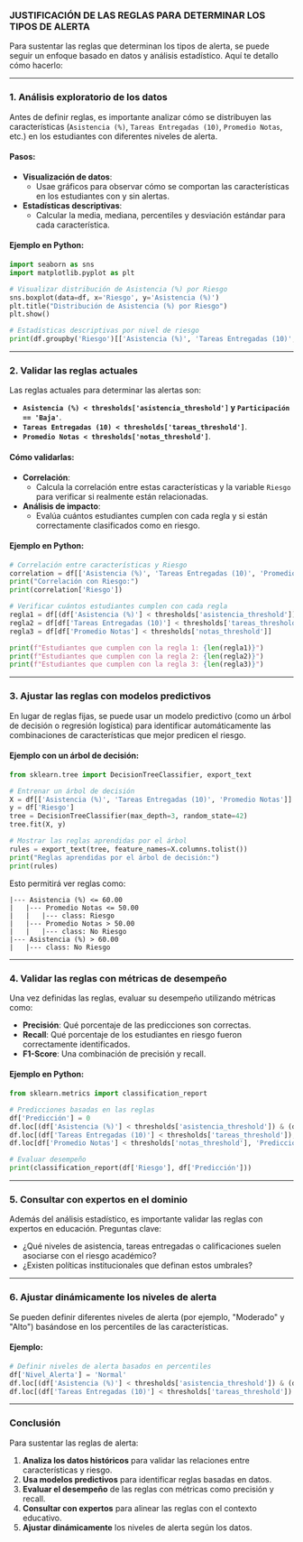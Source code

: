 ### JUSTIFICACIÓN DE LAS REGLAS PARA DETERMINAR LOS TIPOS DE ALERTA

Para sustentar las reglas que determinan los tipos de alerta, se puede seguir un enfoque basado en datos y análisis estadístico. Aquí te detallo cómo hacerlo:

---

### **1. Análisis exploratorio de los datos**
Antes de definir reglas, es importante analizar cómo se distribuyen las características (`Asistencia (%)`, `Tareas Entregadas (10)`, `Promedio Notas`, etc.) en los estudiantes con diferentes niveles de alerta.

#### **Pasos**:
- **Visualización de datos**:
  - Usae gráficos para observar cómo se comportan las características en los estudiantes con y sin alertas.
- **Estadísticas descriptivas**:
  - Calcular la media, mediana, percentiles y desviación estándar para cada característica.

#### **Ejemplo en Python**:
```python
import seaborn as sns
import matplotlib.pyplot as plt

# Visualizar distribución de Asistencia (%) por Riesgo
sns.boxplot(data=df, x='Riesgo', y='Asistencia (%)')
plt.title("Distribución de Asistencia (%) por Riesgo")
plt.show()

# Estadísticas descriptivas por nivel de riesgo
print(df.groupby('Riesgo')[['Asistencia (%)', 'Tareas Entregadas (10)', 'Promedio Notas']].describe())
```

---

### **2. Validar las reglas actuales**
Las reglas actuales para determinar las alertas son:
- **`Asistencia (%) < thresholds['asistencia_threshold']` y `Participación == 'Baja'`**.
- **`Tareas Entregadas (10) < thresholds['tareas_threshold']`**.
- **`Promedio Notas < thresholds['notas_threshold']`**.

#### **Cómo validarlas**:
- **Correlación**:
  - Calcula la correlación entre estas características y la variable `Riesgo` para verificar si realmente están relacionadas.
- **Análisis de impacto**:
  - Evalúa cuántos estudiantes cumplen con cada regla y si están correctamente clasificados como en riesgo.

#### **Ejemplo en Python**:
```python
# Correlación entre características y Riesgo
correlation = df[['Asistencia (%)', 'Tareas Entregadas (10)', 'Promedio Notas', 'Riesgo']].corr()
print("Correlación con Riesgo:")
print(correlation['Riesgo'])

# Verificar cuántos estudiantes cumplen con cada regla
regla1 = df[(df['Asistencia (%)'] < thresholds['asistencia_threshold']) & (df['Participación'] == 'Baja')]
regla2 = df[df['Tareas Entregadas (10)'] < thresholds['tareas_threshold']]
regla3 = df[df['Promedio Notas'] < thresholds['notas_threshold']]

print(f"Estudiantes que cumplen con la regla 1: {len(regla1)}")
print(f"Estudiantes que cumplen con la regla 2: {len(regla2)}")
print(f"Estudiantes que cumplen con la regla 3: {len(regla3)}")
```

---

### **3. Ajustar las reglas con modelos predictivos**
En lugar de reglas fijas, se puede usar un modelo predictivo (como un árbol de decisión o regresión logística) para identificar automáticamente las combinaciones de características que mejor predicen el riesgo.

#### **Ejemplo con un árbol de decisión**:
```python
from sklearn.tree import DecisionTreeClassifier, export_text

# Entrenar un árbol de decisión
X = df[['Asistencia (%)', 'Tareas Entregadas (10)', 'Promedio Notas']]
y = df['Riesgo']
tree = DecisionTreeClassifier(max_depth=3, random_state=42)
tree.fit(X, y)

# Mostrar las reglas aprendidas por el árbol
rules = export_text(tree, feature_names=X.columns.tolist())
print("Reglas aprendidas por el árbol de decisión:")
print(rules)
```

Esto permitirá ver reglas como:
```plaintext
|--- Asistencia (%) <= 60.00
|   |--- Promedio Notas <= 50.00
|   |   |--- class: Riesgo
|   |--- Promedio Notas > 50.00
|   |   |--- class: No Riesgo
|--- Asistencia (%) > 60.00
|   |--- class: No Riesgo
```

---

### **4. Validar las reglas con métricas de desempeño**
Una vez definidas las reglas, evaluar su desempeño utilizando métricas como:
- **Precisión**: Qué porcentaje de las predicciones son correctas.
- **Recall**: Qué porcentaje de los estudiantes en riesgo fueron correctamente identificados.
- **F1-Score**: Una combinación de precisión y recall.

#### **Ejemplo en Python**:
```python
from sklearn.metrics import classification_report

# Predicciones basadas en las reglas
df['Predicción'] = 0
df.loc[(df['Asistencia (%)'] < thresholds['asistencia_threshold']) & (df['Participación'] == 'Baja'), 'Predicción'] = 1
df.loc[(df['Tareas Entregadas (10)'] < thresholds['tareas_threshold']), 'Predicción'] = 1
df.loc[df['Promedio Notas'] < thresholds['notas_threshold'], 'Predicción'] = 1

# Evaluar desempeño
print(classification_report(df['Riesgo'], df['Predicción']))
```

---

### **5. Consultar con expertos en el dominio**
Además del análisis estadístico, es importante validar las reglas con expertos en educación. Preguntas clave:
- ¿Qué niveles de asistencia, tareas entregadas o calificaciones suelen asociarse con el riesgo académico?
- ¿Existen políticas institucionales que definan estos umbrales?

---

### **6. Ajustar dinámicamente los niveles de alerta**
Se pueden definir diferentes niveles de alerta (por ejemplo, "Moderado" y "Alto") basándose en los percentiles de las características.

#### **Ejemplo**:
```python
# Definir niveles de alerta basados en percentiles
df['Nivel_Alerta'] = 'Normal'
df.loc[(df['Asistencia (%)'] < thresholds['asistencia_threshold']) & (df['Participación'] == 'Baja'), 'Nivel_Alerta'] = 'Moderado'
df.loc[(df['Tareas Entregadas (10)'] < thresholds['tareas_threshold']) & (df['Promedio Notas'] < thresholds['notas_threshold']), 'Nivel_Alerta'] = 'Alto'
```

---

### **Conclusión**
Para sustentar las reglas de alerta:
1. **Analiza los datos históricos** para validar las relaciones entre características y riesgo.
2. **Usa modelos predictivos** para identificar reglas basadas en datos.
3. **Evaluar el desempeño** de las reglas con métricas como precisión y recall.
4. **Consultar con expertos** para alinear las reglas con el contexto educativo.
5. **Ajustar dinámicamente** los niveles de alerta según los datos.

